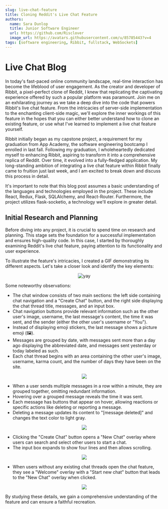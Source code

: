 ```yaml
---
slug: live-chat-feature
title: Cloning Reddit's Live Chat Feature
authors:
  name: Sara Dunlop
  title: Junior Software Engineer
  url: https://github.com/Risclover
  image_url: https://avatars.githubusercontent.com/u/85785443?v=4
tags: [software engineering, Ribbit, fullstack, WebSockets]
---
```


# Live Chat Blog

In today's fast-paced online community landscape, real-time interaction has become the lifeblood of user engagement. As the creator and developer of Ribbit, a pixel-perfect clone of Reddit, I knew that replicating the captivating experience offered by such a popular platform was paramount. Join me on an exhilarating journey as we take a deep dive into the code that powers Ribbit's live chat feature. From the intricacies of server-side implementation to the enchanting client-side magic, we'll explore the inner workings of this feature in the hopes that you can either better understand how to clone an existing feature, or use what I've learned to implement a live chat feature yourself.

<!-- truncate -->

Ribbit initially began as my capstone project, a requirement for my graduation from App Academy, the software engineering bootcamp I enrolled in last fall. Following my graduation, I wholeheartedly dedicated myself to enhancing Ribbit, aspiring to transform it into a comprehensive replica of Reddit. Over time, it evolved into a fully-fledged application. My long-standing ambition of integrating a live chat feature within Ribbit finally came to fruition just last week, and I am excited to break down and discuss this process in detail.

It's important to note that this blog post assumes a basic understanding of the languages and technologies employed in the project. These include React, Redux, Flask, SQLAlchemy, and React-Router. Furthermore, the project utilizes flask-socketio, a technology we'll explore in greater detail.

## Initial Research and Planning

Before diving into any project, it is crucial to spend time on research and planning. This stage sets the foundation for a successful implementation and ensures high-quality code. In this case, I started by thoroughly examining Reddit's live chat feature, paying attention to its functionality and user experience.

To illustrate the feature's intricacies, I created a GIF demonstrating its different aspects. Let's take a closer look and identify the key elements:

<center>

![yay](../6ek5EavVy4.gif)

</center>

Some noteworthy observations:

- The chat window consists of two main sections: the left side containing chat navigation and a "Create Chat" button, and the right side displaying the chat thread title, messages, and an input box.
- Chat navigation buttons provide relevant information such as the other user's image, username, the last message's content, the time it was sent, and the sender (either the other user's username or "You").
- Instead of displaying emoji stickers, the last message shows a picture emoji (🖼️).
- Messages are grouped by date, with messages sent more than a day ago displaying the abbreviated date, and messages sent yesterday or today labeled as such.
- Each chat thread begins with an area containing the other user's image, username, karma count, and the number of days they have been on the site.

<center>

![](../Screenshot%202023-06-10%20162425.png)

</center>

- When a user sends multiple messages in a row within a minute, they are grouped together, omitting redundant information.
- Hovering over a grouped message reveals the time it was sent.
- Each message has buttons that appear on hover, allowing reactions or specific actions like deleting or reporting a message.
- Deleting a message updates its content to "[message deleted]" and changes the text color to light gray.

<center>

![](../chrome_WJ0tqnW7n0.gif)

</center>

- Clicking the "Create Chat" button opens a "New Chat" overlay where users can search and select other users to start a chat.
- The input box expands to show four lines and then allows scrolling.

<center>

![](../chrome_Q4JwmvPWTb.gif)

</center>

- When users without any existing chat threads open the chat feature, they see a "Welcome" overlay with a "Start new chat" button that leads to the "New Chat" overlay when clicked.

<center>

![](../welcome-overlay.png)

</center>

By studying these details, we gain a comprehensive understanding of the feature and can ensure a faithful recreation.
